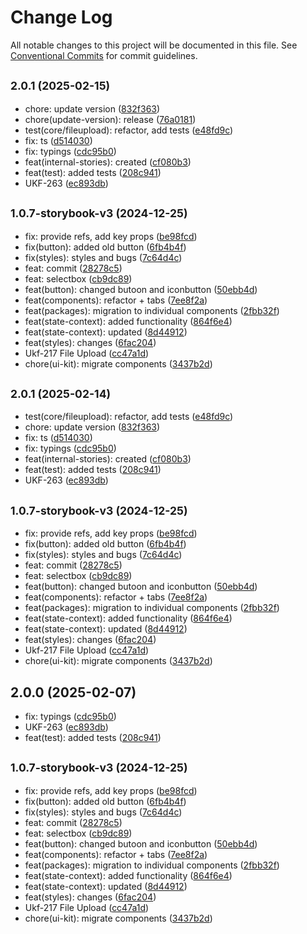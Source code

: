 # Change Log

All notable changes to this project will be documented in this file.
See [Conventional Commits](https://conventionalcommits.org) for commit guidelines.

## <small>2.0.1 (2025-02-15)</small>

* chore: update version ([832f363](https://gitlab.optimacros.com/fe/ui-kit/commit/832f363))
* chore(update-version): release ([76a0181](https://gitlab.optimacros.com/fe/ui-kit/commit/76a0181))
* test(core/fileupload): refactor, add tests ([e48fd9c](https://gitlab.optimacros.com/fe/ui-kit/commit/e48fd9c))
* fix: ts ([d514030](https://gitlab.optimacros.com/fe/ui-kit/commit/d514030))
* fix: typings ([cdc95b0](https://gitlab.optimacros.com/fe/ui-kit/commit/cdc95b0))
* feat(internal-stories): created ([cf080b3](https://gitlab.optimacros.com/fe/ui-kit/commit/cf080b3))
* feat(test): added tests ([208c941](https://gitlab.optimacros.com/fe/ui-kit/commit/208c941))
* UKF-263 ([ec893db](https://gitlab.optimacros.com/fe/ui-kit/commit/ec893db))



## <small>1.0.7-storybook-v3 (2024-12-25)</small>

* fix: provide refs, add key props ([be98fcd](https://gitlab.optimacros.com/fe/ui-kit/commit/be98fcd))
* fix(button): added old button ([6fb4b4f](https://gitlab.optimacros.com/fe/ui-kit/commit/6fb4b4f))
* fix(styles): styles and bugs ([7c64d4c](https://gitlab.optimacros.com/fe/ui-kit/commit/7c64d4c))
* feat: commit ([28278c5](https://gitlab.optimacros.com/fe/ui-kit/commit/28278c5))
* feat: selectbox ([cb9dc89](https://gitlab.optimacros.com/fe/ui-kit/commit/cb9dc89))
* feat(button): changed butoon and iconbutton ([50ebb4d](https://gitlab.optimacros.com/fe/ui-kit/commit/50ebb4d))
* feat(components): refactor + tabs ([7ee8f2a](https://gitlab.optimacros.com/fe/ui-kit/commit/7ee8f2a))
* feat(packages): migration to individual components ([2fbb32f](https://gitlab.optimacros.com/fe/ui-kit/commit/2fbb32f))
* feat(state-context): added functionality ([864f6e4](https://gitlab.optimacros.com/fe/ui-kit/commit/864f6e4))
* feat(state-context): updated ([8d44912](https://gitlab.optimacros.com/fe/ui-kit/commit/8d44912))
* feat(styles): changes ([6fac204](https://gitlab.optimacros.com/fe/ui-kit/commit/6fac204))
* Ukf-217 File Upload ([cc47a1d](https://gitlab.optimacros.com/fe/ui-kit/commit/cc47a1d))
* chore(ui-kit): migrate components ([3437b2d](https://gitlab.optimacros.com/fe/ui-kit/commit/3437b2d))





## <small>2.0.1 (2025-02-14)</small>

* test(core/fileupload): refactor, add tests ([e48fd9c](https://gitlab.optimacros.com/fe/ui-kit/commit/e48fd9c))
* chore: update version ([832f363](https://gitlab.optimacros.com/fe/ui-kit/commit/832f363))
* fix: ts ([d514030](https://gitlab.optimacros.com/fe/ui-kit/commit/d514030))
* fix: typings ([cdc95b0](https://gitlab.optimacros.com/fe/ui-kit/commit/cdc95b0))
* feat(internal-stories): created ([cf080b3](https://gitlab.optimacros.com/fe/ui-kit/commit/cf080b3))
* feat(test): added tests ([208c941](https://gitlab.optimacros.com/fe/ui-kit/commit/208c941))
* UKF-263 ([ec893db](https://gitlab.optimacros.com/fe/ui-kit/commit/ec893db))



## <small>1.0.7-storybook-v3 (2024-12-25)</small>

* fix: provide refs, add key props ([be98fcd](https://gitlab.optimacros.com/fe/ui-kit/commit/be98fcd))
* fix(button): added old button ([6fb4b4f](https://gitlab.optimacros.com/fe/ui-kit/commit/6fb4b4f))
* fix(styles): styles and bugs ([7c64d4c](https://gitlab.optimacros.com/fe/ui-kit/commit/7c64d4c))
* feat: commit ([28278c5](https://gitlab.optimacros.com/fe/ui-kit/commit/28278c5))
* feat: selectbox ([cb9dc89](https://gitlab.optimacros.com/fe/ui-kit/commit/cb9dc89))
* feat(button): changed butoon and iconbutton ([50ebb4d](https://gitlab.optimacros.com/fe/ui-kit/commit/50ebb4d))
* feat(components): refactor + tabs ([7ee8f2a](https://gitlab.optimacros.com/fe/ui-kit/commit/7ee8f2a))
* feat(packages): migration to individual components ([2fbb32f](https://gitlab.optimacros.com/fe/ui-kit/commit/2fbb32f))
* feat(state-context): added functionality ([864f6e4](https://gitlab.optimacros.com/fe/ui-kit/commit/864f6e4))
* feat(state-context): updated ([8d44912](https://gitlab.optimacros.com/fe/ui-kit/commit/8d44912))
* feat(styles): changes ([6fac204](https://gitlab.optimacros.com/fe/ui-kit/commit/6fac204))
* Ukf-217 File Upload ([cc47a1d](https://gitlab.optimacros.com/fe/ui-kit/commit/cc47a1d))
* chore(ui-kit): migrate components ([3437b2d](https://gitlab.optimacros.com/fe/ui-kit/commit/3437b2d))





## 2.0.0 (2025-02-07)

* fix: typings ([cdc95b0](https://gitlab.optimacros.com/fe/ui-kit/commit/cdc95b0))
* UKF-263 ([ec893db](https://gitlab.optimacros.com/fe/ui-kit/commit/ec893db))
* feat(test): added tests ([208c941](https://gitlab.optimacros.com/fe/ui-kit/commit/208c941))



## <small>1.0.7-storybook-v3 (2024-12-25)</small>

* fix: provide refs, add key props ([be98fcd](https://gitlab.optimacros.com/fe/ui-kit/commit/be98fcd))
* fix(button): added old button ([6fb4b4f](https://gitlab.optimacros.com/fe/ui-kit/commit/6fb4b4f))
* fix(styles): styles and bugs ([7c64d4c](https://gitlab.optimacros.com/fe/ui-kit/commit/7c64d4c))
* feat: commit ([28278c5](https://gitlab.optimacros.com/fe/ui-kit/commit/28278c5))
* feat: selectbox ([cb9dc89](https://gitlab.optimacros.com/fe/ui-kit/commit/cb9dc89))
* feat(button): changed butoon and iconbutton ([50ebb4d](https://gitlab.optimacros.com/fe/ui-kit/commit/50ebb4d))
* feat(components): refactor + tabs ([7ee8f2a](https://gitlab.optimacros.com/fe/ui-kit/commit/7ee8f2a))
* feat(packages): migration to individual components ([2fbb32f](https://gitlab.optimacros.com/fe/ui-kit/commit/2fbb32f))
* feat(state-context): added functionality ([864f6e4](https://gitlab.optimacros.com/fe/ui-kit/commit/864f6e4))
* feat(state-context): updated ([8d44912](https://gitlab.optimacros.com/fe/ui-kit/commit/8d44912))
* feat(styles): changes ([6fac204](https://gitlab.optimacros.com/fe/ui-kit/commit/6fac204))
* Ukf-217 File Upload ([cc47a1d](https://gitlab.optimacros.com/fe/ui-kit/commit/cc47a1d))
* chore(ui-kit): migrate components ([3437b2d](https://gitlab.optimacros.com/fe/ui-kit/commit/3437b2d))
